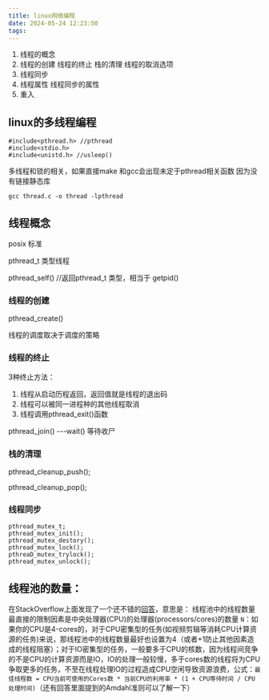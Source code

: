 ```yaml
---
title: linux网络编程
date: 2024-05-24 12:23:50
tags:
---
```

1. 线程的概念
2. 线程的创建
   线程的终止
   栈的清理
   线程的取消选项
3. 线程同步
4. 线程属性
   线程同步的属性
5. 重入

## linux的多线程编程

```
#include<pthread.h> //pthread
#include<stdio.h>
#include<unistd.h> //usleep()
```

多线程和锁的相关，如果直接make 和gcc会出现未定于pthread相关函数 因为没有链接静态库

```shell
gcc thread.c -o thread -lpthread
```

## 线程概念

posix 标准

pthread_t   类型线程

pthread_self()   //返回pthread_t 类型，相当于 getpid()

### 线程的创建

pthread_create()

线程的调度取决于调度的策略

### 线程的终止

3种终止方法：

1. 线程从启动历程返回，返回值就是线程的退出码
2. 线程可以被同一进程种的其他线程取消
3. 线程调用pthread_exit()函数

pthread_join()    ---wait() 等待收尸

### 栈的清理

pthread_cleanup_push();

pthread_cleanup_pop();

### 线程同步

```
pthread_mutex_t;
pthread_mutex_init();
pthread_mutex_destory();
pthread_mutex_lock();
pthreaD_mutex_trylock();
pthread_mutex_unlock();
```

## 线程池的数量：

在StackOverflow上面发现了一个还不错的[回答](https://stackoverflow.com/a/16128493/7121726)，意思是：
线程池中的线程数量最直接的限制因素是中央处理器(CPU)的处理器(processors/cores)的数量 `N`：如果你的CPU是4-cores的，对于CPU密集型的任务(如视频剪辑等消耗CPU计算资源的任务)来说，那线程池中的线程数量最好也设置为4（或者+1防止其他因素造成的线程阻塞）；对于IO密集型的任务，一般要多于CPU的核数，因为线程间竞争的不是CPU的计算资源而是IO，IO的处理一般较慢，多于cores数的线程将为CPU争取更多的任务，不至在线程处理IO的过程造成CPU空闲导致资源浪费，公式：`最佳线程数 = CPU当前可使用的Cores数 * 当前CPU的利用率 * (1 + CPU等待时间 / CPU处理时间)`（还有回答里面提到的Amdahl准则可以了解一下）
